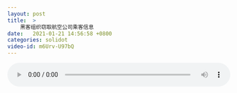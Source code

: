```yaml
---
layout: post
title:  >
    黑客组织窃取航空公司乘客信息
date:   2021-01-21 14:56:58 +0800
categories: solidot
video-id: m6Urv-U97bQ
---
```


<audio src="/assets/323c1b01fc25ab92d0bf2a688a832513.mp3" style="width: 100%;" controls></audio>

